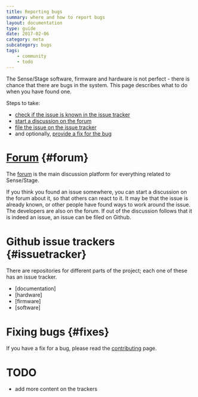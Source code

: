 ```yaml
---
title: Reporting bugs
summary: where and how to report bugs
layout: documentation
type: guide
date: 2017-02-06
category: meta
subcategory: bugs
tags:
    - community
    - todo
---
```


The Sense/Stage software, firmware and hardware is not perfect - there is chance that there are bugs in the system. This page describes what to do when you have found one.

Steps to take:

* [check if the issue is known in the issue tracker](#issuetracker)
* [start a discussion on the forum](#forum)
* [file the issue on the issue tracker](#issuetrackker)
* and optionally, [provide a fix for the bug](#fixes)


# [Forum](https://forum.sensestage.eu) {#forum}

The [forum](https://forum.sensestage.eu) is the main discussion platform for everything related to Sense/Stage.

If you think you found an issue somewhere, you can start a discussion on the forum about it, so that others can react to it. It may be that the issue is already known, or other people have found ways to work around the issue. The developers are also on the forum. If out of the discussion follows that it is indeed an issue, an issue can be filed on Github.


# Github issue trackers {#issuetracker}

There are repositories for different parts of the project; each one of these has an issue tracker.

* [documentation]
* [hardware]
* [firmware]
* [software]

# Fixing bugs {#fixes}

If you have a fix for a bug, please read the [contributing](contributing-to-sense-stage) page.


# TODO

- add more content on the trackers

